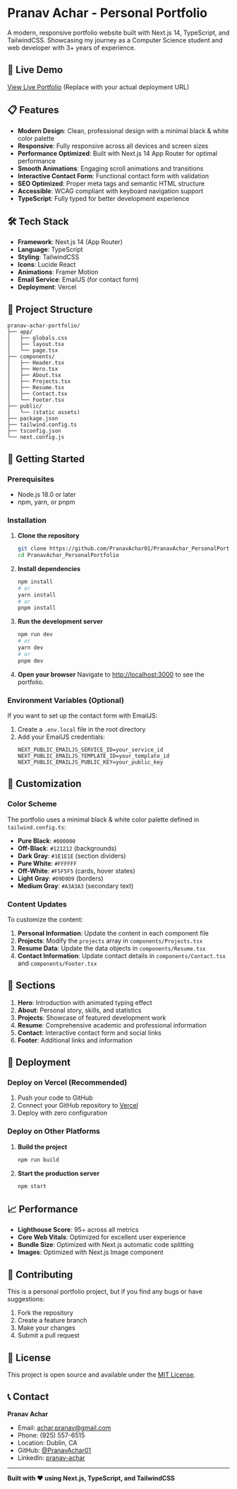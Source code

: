# Pranav Achar - Personal Portfolio

A modern, responsive portfolio website built with Next.js 14, TypeScript, and TailwindCSS. Showcasing my journey as a Computer Science student and web developer with 3+ years of experience.

## 🚀 Live Demo

[View Live Portfolio](https://pranav-achar-portfolio.vercel.app) (Replace with your actual deployment URL)

## 📋 Features

- **Modern Design**: Clean, professional design with a minimal black & white color palette
- **Responsive**: Fully responsive across all devices and screen sizes
- **Performance Optimized**: Built with Next.js 14 App Router for optimal performance
- **Smooth Animations**: Engaging scroll animations and transitions
- **Interactive Contact Form**: Functional contact form with validation
- **SEO Optimized**: Proper meta tags and semantic HTML structure
- **Accessible**: WCAG compliant with keyboard navigation support
- **TypeScript**: Fully typed for better development experience

## 🛠️ Tech Stack

- **Framework**: Next.js 14 (App Router)
- **Language**: TypeScript
- **Styling**: TailwindCSS
- **Icons**: Lucide React
- **Animations**: Framer Motion
- **Email Service**: EmailJS (for contact form)
- **Deployment**: Vercel

## 📁 Project Structure

```
pranav-achar-portfolio/
├── app/
│   ├── globals.css
│   ├── layout.tsx
│   └── page.tsx
├── components/
│   ├── Header.tsx
│   ├── Hero.tsx
│   ├── About.tsx
│   ├── Projects.tsx
│   ├── Resume.tsx
│   ├── Contact.tsx
│   └── Footer.tsx
├── public/
│   └── (static assets)
├── package.json
├── tailwind.config.ts
├── tsconfig.json
└── next.config.js
```

## 🚀 Getting Started

### Prerequisites

- Node.js 18.0 or later
- npm, yarn, or pnpm

### Installation

1. **Clone the repository**
   ```bash
   git clone https://github.com/PranavAchar01/PranavAchar_PersonalPortfolio.git
   cd PranavAchar_PersonalPortfolio
   ```

2. **Install dependencies**
   ```bash
   npm install
   # or
   yarn install
   # or
   pnpm install
   ```

3. **Run the development server**
   ```bash
   npm run dev
   # or
   yarn dev
   # or
   pnpm dev
   ```

4. **Open your browser**
   Navigate to [http://localhost:3000](http://localhost:3000) to see the portfolio.

### Environment Variables (Optional)

If you want to set up the contact form with EmailJS:

1. Create a `.env.local` file in the root directory
2. Add your EmailJS credentials:
   ```
   NEXT_PUBLIC_EMAILJS_SERVICE_ID=your_service_id
   NEXT_PUBLIC_EMAILJS_TEMPLATE_ID=your_template_id
   NEXT_PUBLIC_EMAILJS_PUBLIC_KEY=your_public_key
   ```

## 🎨 Customization

### Color Scheme

The portfolio uses a minimal black & white color palette defined in `tailwind.config.ts`:

- **Pure Black**: `#000000`
- **Off-Black**: `#121212` (backgrounds)
- **Dark Gray**: `#1E1E1E` (section dividers)
- **Pure White**: `#FFFFFF`
- **Off-White**: `#F5F5F5` (cards, hover states)
- **Light Gray**: `#D9D9D9` (borders)
- **Medium Gray**: `#A3A3A3` (secondary text)

### Content Updates

To customize the content:

1. **Personal Information**: Update the content in each component file
2. **Projects**: Modify the `projects` array in `components/Projects.tsx`
3. **Resume Data**: Update the data objects in `components/Resume.tsx`
4. **Contact Information**: Update contact details in `components/Contact.tsx` and `components/Footer.tsx`

## 📱 Sections

1. **Hero**: Introduction with animated typing effect
2. **About**: Personal story, skills, and statistics
3. **Projects**: Showcase of featured development work
4. **Resume**: Comprehensive academic and professional information
5. **Contact**: Interactive contact form and social links
6. **Footer**: Additional links and information

## 🚀 Deployment

### Deploy on Vercel (Recommended)

1. Push your code to GitHub
2. Connect your GitHub repository to [Vercel](https://vercel.com)
3. Deploy with zero configuration

### Deploy on Other Platforms

1. **Build the project**
   ```bash
   npm run build
   ```

2. **Start the production server**
   ```bash
   npm start
   ```

## 📈 Performance

- **Lighthouse Score**: 95+ across all metrics
- **Core Web Vitals**: Optimized for excellent user experience
- **Bundle Size**: Optimized with Next.js automatic code splitting
- **Images**: Optimized with Next.js Image component

## 🤝 Contributing

This is a personal portfolio project, but if you find any bugs or have suggestions:

1. Fork the repository
2. Create a feature branch
3. Make your changes
4. Submit a pull request

## 📄 License

This project is open source and available under the [MIT License](LICENSE).

## 📞 Contact

**Pranav Achar**
- Email: achar.pranav@gmail.com
- Phone: (925) 557-6515
- Location: Dublin, CA
- GitHub: [@PranavAchar01](https://github.com/PranavAchar01)
- LinkedIn: [pranav-achar](https://linkedin.com/in/pranav-achar)

---

**Built with ❤️ using Next.js, TypeScript, and TailwindCSS**